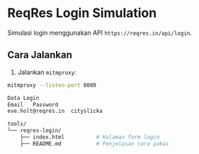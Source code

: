 # ReqRes Login Simulation

Simulasi login menggunakan API `https://reqres.in/api/login`.

## Cara Jalankan

1. Jalankan `mitmproxy`:

```bash
mitmproxy --listen-port 8080

Data Login
Email	Password
eve.holt@reqres.in	cityslicka

tools/
└── reqres-login/
    ├── index.html          # Halaman form login
    ├── README.md           # Penjelasan cara pakai